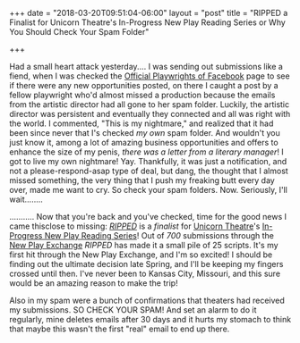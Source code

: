+++
date = "2018-03-20T09:51:04-06:00"
layout = "post"
title = "RIPPED a Finalist for Unicorn Theatre's In-Progress New Play Reading Series or Why You Should Check Your Spam Folder"

+++

Had a small heart attack yesterday.... I was sending out submissions like a fiend, when I was checked the [Official Playwrights of Facebook](https://www.facebook.com/groups/OfficialPlaywrights/) page to see if there were any new opportunities posted, on there I caught a post by a fellow playwright who'd almost missed a production because the emails from the artistic director had all gone to her spam folder. Luckily, the artistic director was persistent and eventually they connected and all was right with the world. I commented, "This is my nightmare," and realized that it had been since never that I's checked *my own* spam folder. And wouldn't you just know it, among a lot of amazing business opportunities and offers to enhance the size of my penis, *there was a letter from a literary manager*! I got to live my own nightmare! Yay. Thankfully, it was just a notification, and not a please-respond-asap type of deal, but dang, the thought that I almost missed something, the very thing that I push my freaking butt every day over, made me want to cry. So check your spam folders. Now. Seriously, I'll wait........

........... Now that you're back and you've checked, time for the good news I came thisclose to missing: [*RIPPED*](https://newplayexchange.org/plays/70552/ripped) is a *finalist* for [Unicorn Theatre](http://unicorntheatre.org/)'s [In-Progress New Play Reading Series](http://unicorntheatre.org/?page=about-new-play-development)! Out of *700* submissions through the [New Play Exchange](https://newplayexchange.org/dashboard) *RIPPED* has made it a small pile of 25 scripts. It's my first hit through the New Play Exchange, and I'm so excited! I should be finding out the ultimate decision late Spring, and I'll be keeping my fingers crossed until then. I've never been to Kansas City, Missouri, and this sure would be an amazing reason to make the trip!

Also in my spam were a bunch of confirmations that theaters had received my submissions. SO CHECK YOUR SPAM! And set an alarm to do it regularly, mine deletes emails after 30 days and it hurts my stomach to think that maybe this wasn't the first "real" email to end up there.